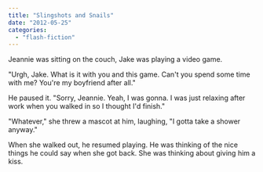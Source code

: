 ```yaml
---
title: "Slingshots and Snails"
date: "2012-05-25"
categories: 
  - "flash-fiction"
---
```


Jeannie was sitting on the couch, Jake was playing a video game.

"Urgh, Jake. What is it with you and this game. Can't you spend some time with me? You're my boyfriend after all."

He paused it. "Sorry, Jeannie. Yeah, I was gonna. I was just relaxing after work when you walked in so I thought I'd finish."

"Whatever," she threw a mascot at him, laughing, "I gotta take a shower anyway."

When she walked out, he resumed playing. He was thinking of the nice things he could say when she got back. She was thinking about giving him a kiss.
